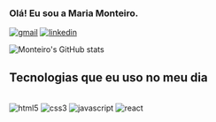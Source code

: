 ### Olá! Eu sou a Maria Monteiro.

[![gmail](https://img.shields.io/badge/Gmail-D14836?style=for-the-badge&logo=gmail&logoColor=white)](https://mail.google.com/mail/u/0/#search)
[![linkedin](https://img.shields.io/badge/LinkedIn-0077B5?style=for-the-badge&logo=linkedin&logoColor=white)](https://www.linkedin.com/feed/)

![Monteiro's GitHub stats](https://github-readme-stats.vercel.app/api?username=mariaamonteiro2&show_icons=true&theme=radical)

## Tecnologias que eu uso no meu dia

<div style="display: inline_block"><br>
  <img aligh="center" alt="html5" src="https://img.shields.io/badge/HTML5-E34F26?style=for-the-badge&logo=html5&logoColor=white">
  <img aligh="center" alt="css3" src="https://img.shields.io/badge/CSS3-1572B6?style=for-the-badge&logo=css3&logoColor=white">
  <img aligh="center" alt="javascript" src="https://img.shields.io/badge/JavaScript-323330?style=for-the-badge&logo=javascript&logoColor=F7DF1E">
  <img aligh="center" alt="react" src="https://img.shields.io/badge/React-20232A?style=for-the-badge&logo=react&logoColor=61DAFB">
</div>
